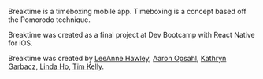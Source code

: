 Breaktime is a timeboxing mobile app.  Timeboxing is a concept based off the Pomorodo technique. 

Breaktime was created as a final project at Dev Bootcamp with React Native for iOS.   

Breaktime was created by [LeeAnne Hawley](https://github.com/LHAWLEY), [Aaron Opsahl](https://github.com/Rinthm), [Kathryn Garbacz](https://github.com/Katushe), [Linda Ho](https://github.com/oanhcodes), [Tim Kelly](https://github.com/timlkelly).